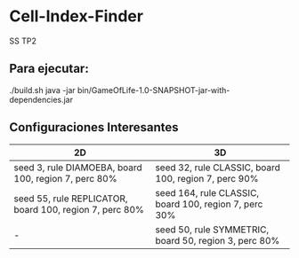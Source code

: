 # Cell-Index-Finder
SS TP2

## Para ejecutar:
./build.sh
java -jar bin/GameOfLife-1.0-SNAPSHOT-jar-with-dependencies.jar

## Configuraciones Interesantes
2D  | 3D
------------- | -------------
seed 3, rule DIAMOEBA, board 100, region 7, perc 80%   | seed 32, rule CLASSIC, board 100, region 7, perc 90%
seed 55, rule REPLICATOR, board 100, region 7, perc 80%   | seed 164, rule CLASSIC, board 100, region 7, perc 30%
- | seed 50, rule SYMMETRIC, board 50, region 3, perc 80%